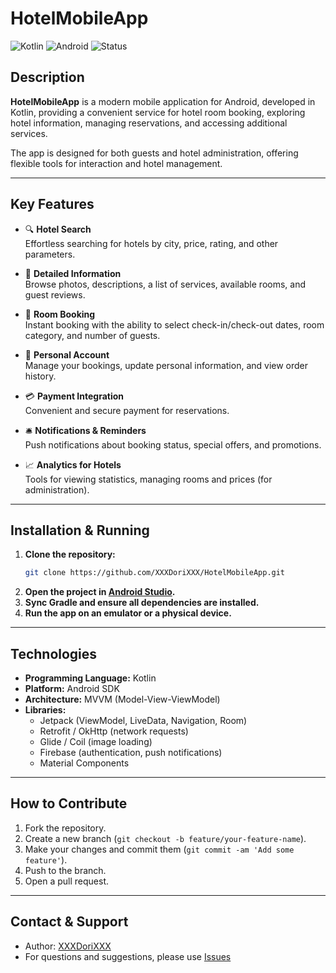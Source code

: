 # HotelMobileApp

![Kotlin](https://img.shields.io/badge/language-Kotlin-blue.svg)
![Android](https://img.shields.io/badge/platform-Android-green.svg)
![Status](https://img.shields.io/badge/status-active-brightgreen.svg)

## Description

**HotelMobileApp** is a modern mobile application for Android, developed in Kotlin, providing a convenient service for hotel room booking, exploring hotel information, managing reservations, and accessing additional services.

The app is designed for both guests and hotel administration, offering flexible tools for interaction and hotel management.

---

## Key Features

- 🔍 **Hotel Search**  
  Effortless searching for hotels by city, price, rating, and other parameters.

- 🏨 **Detailed Information**  
  Browse photos, descriptions, a list of services, available rooms, and guest reviews.

- 📅 **Room Booking**  
  Instant booking with the ability to select check-in/check-out dates, room category, and number of guests.

- 👤 **Personal Account**  
  Manage your bookings, update personal information, and view order history.

- 💳 **Payment Integration**  
  Convenient and secure payment for reservations.

- 🛎️ **Notifications & Reminders**  
  Push notifications about booking status, special offers, and promotions.

- 📈 **Analytics for Hotels**  
  Tools for viewing statistics, managing rooms and prices (for administration).

---



## Installation & Running

1. **Clone the repository:**
    ```bash
    git clone https://github.com/XXXDoriXXX/HotelMobileApp.git
    ```
2. **Open the project in [Android Studio](https://developer.android.com/studio).**
3. **Sync Gradle and ensure all dependencies are installed.**
4. **Run the app on an emulator or a physical device.**

---

## Technologies

- **Programming Language:** Kotlin
- **Platform:** Android SDK
- **Architecture:** MVVM (Model-View-ViewModel)
- **Libraries:**  
  - Jetpack (ViewModel, LiveData, Navigation, Room)
  - Retrofit / OkHttp (network requests)
  - Glide / Coil (image loading)
  - Firebase (authentication, push notifications)
  - Material Components

---

## How to Contribute

1. Fork the repository.
2. Create a new branch (`git checkout -b feature/your-feature-name`).
3. Make your changes and commit them (`git commit -am 'Add some feature'`).
4. Push to the branch.
5. Open a pull request.

---

## Contact & Support

- Author: [XXXDoriXXX](https://github.com/XXXDoriXXX)
- For questions and suggestions, please use [Issues](https://github.com/XXXDoriXXX/HotelMobileApp/issues)




